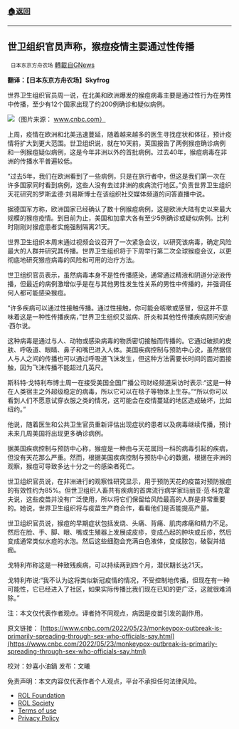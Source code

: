 ###  [:house:返回](README.md)
---


## 世卫组织官员声称，猴痘疫情主要通过性传播
` 日本东京方舟农场` [轉載自GNews](https://gnews.org/zh-hans/2621901/)

**翻译：【日本东京方舟农场】Skyfrog**
 
世界卫生组织官员周一说，在北美和欧洲爆发的猴痘病毒主要是通过性行为在男性中传播，至少有12个国家出现了约200例确诊和疑似病例。
 
![](https://assets.gnews.org/wp-content/uploads/2022/05/图片-1-20_1653785534.jpeg)（图片来源： www.cnbc.com）
 
上周，疫情在欧洲和北美迅速蔓延，随着越来越多的医生寻找症状和体征，预计疫情将扩大到更大范围。世卫组织说，就在10天前，英国报告了两例猴痘确诊病例和一例猴痘疑似病例，这是今年非洲以外的首批病例。过去40年，猴痘病毒在非洲的传播水平普遍较低。
 
“过去5年，我们在欧洲看到了一些病例，只是在旅行者中，但这是我们第一次在许多国家同时看到病例，这些人没有去过非洲的疾病流行地区。”负责世界卫生组织天花研究的罗斯孟德·刘易斯博士在该组织社交媒体频道的问答直播中说。
 
据德国军方称，欧洲国家已经确认了数十例猴痘病例，这是欧洲大陆有史以来最大规模的猴痘疫情。到目前为止，美国和加拿大各有至少5例确诊或疑似病例。比利时刚刚对猴痘患者实施强制隔离21天。
 
世界卫生组织本周末通过视频会议召开了一次紧急会议，以研究该病毒，确定风险最大的人群并研究其传播。世界卫生组织将于下周举行第二次全球猴痘会议，以更彻底地研究猴痘病毒的风险和可用的治疗方法。
 
世卫组织官员表示，虽然病毒本身不是性传播感染，通常通过精液和阴道分泌液传播，但最近的病例激增似乎是在与其他男性发生性关系的男性中传播的，并强调任何人都可能感染猴痘。
 
“许多疾病可以通过性接触传播。通过性接触，你可能会咳嗽或感冒，但这并不意味着这是一种性传播疾病，”世界卫生组织艾滋病、肝炎和其他性传播疾病顾问安迪·西尔说。
 
这种病毒是通过与人、动物或感染病毒的物质密切接触而传播的。它通过破损的皮肤、呼吸道、眼睛、鼻子和嘴巴进入人体。美国疾病控制与预防中心说，虽然据信人与人之间的传播也可以通过呼吸道飞沫发生，但这种方法需要长时间的面对面接触，因为飞沫传播不能超过几英尺。
 
斯科特·戈特利布博士周一在接受美国全国广播公司财经频道采访时表示:“这是一种在人类宿主之外超级稳定的病毒，所以它可以在毯子等物体上生存。”“所以你可以看到人们不愿意试穿衣服之类的情况，这可能会在疫情蔓延的地区造成破坏，比如纽约。”
 
他说，随着医生和公共卫生官员重新评估出现症状的患者以及病毒继续传播，预计未来几周美国将出现更多确诊病例。
 
据美国疾病控制与预防中心称，猴痘是一种由与天花属同一科的病毒引起的疾病，但没有天花那么严重。然而，根据美国疾病控制与预防中心的数据，根据在非洲的观察，猴痘可导致多达十分之一的感染者死亡。
 
世卫组织官员说，在非洲进行的观察性研究显示，用于预防天花的疫苗对预防猴痘的有效性约为85%。但世卫组织人畜共有疾病的首席流行病学家玛丽亚·范·科克霍夫说，这些疫苗并没有广泛使用，所以将它们保留给风险最高的人群是非常重要的。她说，世界卫生组织将与疫苗生产商合作，看看他们是否能提高产量。
 
世卫组织官员说，猴痘的早期症状包括发烧、头痛、背痛、肌肉疼痛和精力不足。然后在脸、手、脚、眼、嘴或生殖器上发展成皮疹，变成凸起的肿块或丘疹，然后变成通常类似水痘的水泡。然后这些细胞会充满白色液体，变成脓包，破裂并结痂。
 
戈特利布称这是一种致残疾病，可以持续两到四个月，潜伏期长达21天。
 
戈特利布说:“我不认为这将类似新冠疫情的情况，不受控制地传播，但现在有一种可能性，它已经进入了社区，如果实际传播比我们现在已知的更广泛，这就很难消除。”
 
注：本文仅代表作者观点。译者持不同观点，病因是疫苗引发的副作用。
 
原文链接：
[https://www.cnbc.com/2022/05/23/monkeypox-outbreak-is-primarily-spreading-through-sex-who-officials-say.html](https://www.cnbc.com/2022/05/23/monkeypox-outbreak-is-primarily-spreading-through-sex-who-officials-say.html)
 
校对：妙喜小油鍋
发布：文曦

免责声明：本文内容仅代表作者个人观点，平台不承担任何法律风险。
  
- [ROL Foundation](https://rolfoundation.org/)
- [ROL Society](https://rolsociety.org/)
- [Terms of use](https://gnews.org/terms-of-use-3/)
- [Privacy Policy](https://gnews.org/privacy-policy/)
